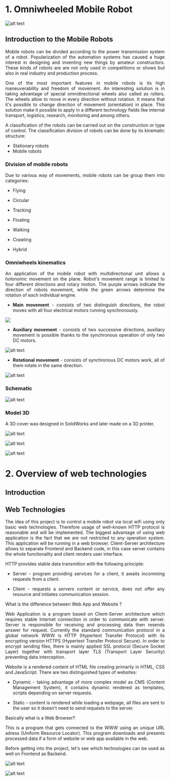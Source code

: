 <link href="style.css" rel="stylesheet"/>

# 1. Omniwheeled Mobile Robot


![alt text](/images/show.gif) 




## Introduction to the Mobile Robots

<div style="text-align: justify; max-width: 700px;">
Mobile robots can be divided according to the power transmission system of a robot. 
Popularization of the automation systems has caused a huge interest in designing and inventing new things by amateur constructors.
These kinds of robots are are not only used in competitions or shows but also in real industry and production process.

One of the most important features in mobile robots is its high
maneuverability and freedom of movement. An interesting solution is in taking advantage of special omnidirectional wheels also called as  rollers. The wheels allow to move in every direction without rotation. It means that it's possible to change direction of movement (orientation) in place. This solution make it possible to apply in a different technology fields like internal transport, logistics, research, monitoring and among others.

A classification of the robots can be carried out on the construction or type of control. The classification division of robots can be done by its kinematic structure:
<ul>
<li> Stationary robots</li>
<li> Mobile robots</li>
</ul>



### **Division of mobile robots**

Due to various way of movements, mobile robots can be group them into categories:

<ul>
<li> Flying</li>
</ul>

<ul>
<li> Circular</li>
</ul>

<ul>
<li> Tracking</li>
</ul>

<ul>
<li> Floating</li>
</ul>

<ul>
<li> Walking</li>
</ul>

<ul>
<li> Crawling</li>
</ul>

<ul>
<li> Hybrid</li>
</ul>

### **Omniwheels kinematics**
<div style="text-align: justify">

An application of the mobile robot with multidirectional unit allows a holonomic movement on the plane. Robot's movement range is limited to four different directions and rotary motion. The purple arrows indicate the direction of robots movement, while the green arrows
determine the rotation of each individual engine.  


<ul>
<li><b>Main movement</b> - consists of two distinguish directions, the robot moves with all four electrical motors running synchronously.
</li>
</ul>

![](/images/track-1.png)

<ul>
<li>
<b>Auxiliary movement</b> - consists of two successive directions, auxiliary movement is possible thanks to the synchronous operation of only two DC motors.
</li>
</ul>

![alt text](/images/track-2.png)

<ul>
<li>
<b>Rotational movement</b> - consists of synchronous DC motors work, all of them rotate in the same direction. 
</li>
</ul>

![alt text](/images/track-3.png)
</div>

### Schematic
![alt text](/images/block.png)


### **Model 3D**

A 3D cover was designed in SolidWorks and later made on a 3D printer.

![alt text](/images/model-1.png)

![alt text](/images/model-2.png)

![alt text](/images/model-3.png)

</div>




# 2. Overview of web technologies

## Introduction

## Web Technologies
<div style="text-align: justify; max-width: 700px;">

The idea of this project is to control a mobile robot via local wifi using only basic web technologies. Therefore usage of well-known HTTP protocol is reasonable and will be implemented. The biggest advantage of using web application is the fact that we are not restricted to any operation system. This application will be running in a web browser. Client-Server architecture allows to separate Frontend and Backend code, in this case server contains the whole functionality and client renders user interface.

HTTP provides stable data transmition with the following principle: 
<ul>
<li>Server - program providing services for a client, it awaits incomming requests from a client.</li>
</ul>

<ul>
<li>Client - requests a servers content or service, does not offer any resource and initiates communication session.</li>
</ul>

What is the difference between Web App and Website ?

Web Application is a program based on Client-Server architecture which requires stable Internet connection in order to communicate with server. Server is responsible for receiving and processing data then resends answer for request. Currently the standard communication protocol in a global network WWW is HTTP (Hypertext Transfer Protocol) with its encrypting version HTTPS (Hypertext Transfer Protocol Secure). In order to encrypt sending files, there is mainly applied SSL protocol (Secure Socket Layer) together with transport layer TLS (Transport Layer Security) preventing data interception.

Website is a rendered content of HTML file creating primarily in HTML, CSS and JavaScript. There are two distinguished types of websites:

<ul>
<li>
Dynamic - taking advantage of more complex model as CMS (Content Management System), it contains dynamic rendered as templates, scripts depending on server requests.
</li>
</ul>
<ul>
<li>
Static - content is rendered while loading a webpage, all files are sent to the user so it doesn't need to send requests to the server. 
</li>
</ul>

Basically what is a Web Browser? 

This is a program that gets connected to the WWW using an unique URL adress (Uniform
Resource Locator). This program downloads and presents processed data if a form of website or web app available in the web. 


Before getting into the project, let's see which technologies can be used as well on Frontend as Backend.

![alt text](/images/frontend.png)

![alt text](/images/backend.png)

